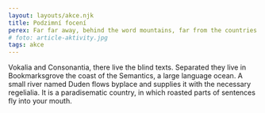 ```yaml
---
layout: layouts/akce.njk
title: Podzimní focení
perex: Far far away, behind the word mountains, far from the countries.
# foto: article-aktivity.jpg
tags: akce
---
```





Vokalia and Consonantia, there live the blind texts. Separated they live in Bookmarksgrove the coast of the Semantics, a large language ocean. A small river named Duden flows byplace and supplies it with the necessary regelialia. It is a paradisematic country, in which roasted parts of sentences fly into your mouth.